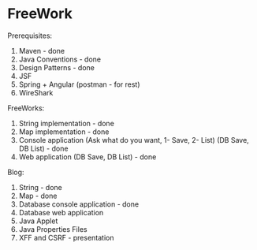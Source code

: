 # FreeWork

Prerequisites:

1. Maven - done
2. Java Conventions - done
3. Design Patterns - done
4. JSF
4. Spring + Angular (postman - for rest)	
5. WireShark


FreeWorks:

1. String implementation - done
1. Map implementation - done
2. Console application (Ask what do you want, 1- Save, 2- List) (DB Save, DB List) - done
3. Web application (DB Save, DB List) - done

Blog:
1. String - done
2. Map - done
3. Database console application - done
4. Database web application
5. Java Applet
6. Java Properties Files
7. XFF and CSRF - presentation



